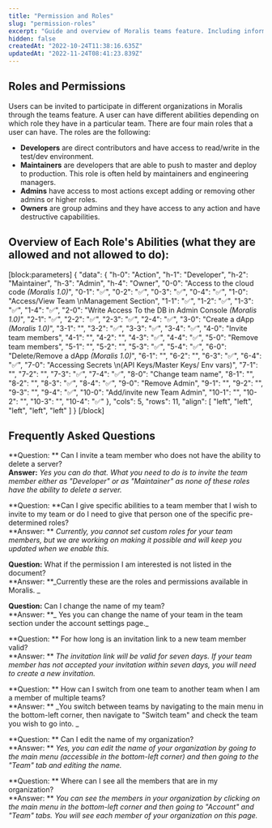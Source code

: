 ```yaml
---
title: "Permission and Roles"
slug: "permission-roles"
excerpt: "Guide and overview of Moralis teams feature. Including information about what permissions and roles that exist."
hidden: false
createdAt: "2022-10-24T11:38:16.635Z"
updatedAt: "2022-11-24T08:41:23.839Z"
---
```

## Roles and Permissions

Users can be invited to participate in different organizations in Moralis through the teams feature. A user can have different abilities depending on which role they have in a particular team. There are four main roles that a user can have. The roles are the following:

- **Developers** are direct contributors and have access to read/write in the test/dev environment.
- **Maintainers** are developers that are able to push to master and deploy to production. This role is often held by maintainers and engineering managers.
- **Admins** have access to most actions except adding or removing other admins or higher roles.
- **Owners** are group admins and they have access to any action and have destructive capabilities.

## Overview of Each Role's Abilities (what they are allowed and not allowed to do):

[block:parameters]
{
  "data": {
    "h-0": "Action",
    "h-1": "Developer",
    "h-2": "Maintainer",
    "h-3": "Admin",
    "h-4": "Owner",
    "0-0": "Access to the cloud code _(Moralis 1.0)_",
    "0-1": "✅",
    "0-2": "✅",
    "0-3": "✅",
    "0-4": "✅",
    "1-0": "Access/View Team  \nManagement Section",
    "1-1": "✅",
    "1-2": "✅",
    "1-3": "✅",
    "1-4": "✅",
    "2-0": "Write Access To the DB in Admin Console _(Moralis 1.0)_",
    "2-1": "✅",
    "2-2": "✅",
    "2-3": "✅",
    "2-4": "✅",
    "3-0": "Create a dApp _(Moralis 1.0)_",
    "3-1": "",
    "3-2": "✅",
    "3-3": "✅",
    "3-4": "✅",
    "4-0": "Invite team members",
    "4-1": "",
    "4-2": "",
    "4-3": "✅",
    "4-4": "✅",
    "5-0": "Remove team members",
    "5-1": "",
    "5-2": "",
    "5-3": "✅",
    "5-4": "✅",
    "6-0": "Delete/Remove a dApp _(Moralis 1.0)_",
    "6-1": "",
    "6-2": "",
    "6-3": "✅",
    "6-4": "✅",
    "7-0": "Accessing Secrets  \n(API Keys/Master Keys/ Env vars)",
    "7-1": "",
    "7-2": "",
    "7-3": "✅",
    "7-4": "✅",
    "8-0": "Change team name",
    "8-1": "",
    "8-2": "",
    "8-3": "✅",
    "8-4": "✅",
    "9-0": "Remove Admin",
    "9-1": "",
    "9-2": "",
    "9-3": "",
    "9-4": "✅",
    "10-0": "Add/invite new Team Admin",
    "10-1": "",
    "10-2": "",
    "10-3": "",
    "10-4": "✅"
  },
  "cols": 5,
  "rows": 11,
  "align": [
    "left",
    "left",
    "left",
    "left",
    "left"
  ]
}
[/block]

## Frequently Asked Questions

**Question: ** Can I invite a team member who does not have the ability to delete a server?  
**Answer:** _Yes you can do that. What you need to do is to invite the team member either as "Developer" or as "Maintainer" as none of these roles have the ability to delete a server._

**Question: **Can I give specific abilities to a team member that I wish to invite to my team or do I need to give that person one of the specific pre-determined roles?  
**Answer: ** _Currently, you cannot set custom roles for your team members, but we are working on making it possible and will keep you updated when we enable this._

**Question:** What if the permission I am interested is not listed in the document?  
**Answer: **_Currently these are the roles and permissions available in Moralis. _

**Question:** Can I change the name of my team?  
**Answer: **_ Yes you can change the name of your team in the team section under the account settings page._

**Question: ** For how long is an invitation link to a new team member valid?  
**Answer: ** _The invitation link will be valid for seven days. If your team member has not accepted your invitation within seven days, you will need to create a new invitation._

**Question: ** How can I switch from one team to another team when I am a member of multiple teams?  
**Answer: ** _You switch between teams by navigating to the main menu in the bottom-left corner, then navigate to "Switch team" and check the team you wish to go into. _

**Question: ** Can I edit the name of my organization?  
**Answer: ** _Yes, you can edit the name of your organization by going to the main menu (accessible in the bottom-left corner) and then going to the "Team" tab and editing the name._

**Question: ** Where can I see all the members that are in my organization?  
**Answer: ** _You can see the members in your organization by clicking on the main menu in the bottom-left corner and then going to "Account" and "Team" tabs. You will see each member of your organization on this page._